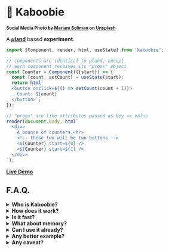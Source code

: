 # 🐪 Kaboobie

<sup>**Social Media Photo by [Mariam Soliman](https://unsplash.com/@mariamsoliman) on [Unsplash](https://unsplash.com/)**</sup>


A **[<em>µ</em>land](https://github.com/WebReflection/uland#readme)** based **experiment**.


```js
import {Component, render, html, useState} from 'kaboobie';

// components are identical to µland, except
// each component receives its "props" object
const Counter = Component(({start}) => {
  const [count, setCount] = useState(start);
  return html`
  <button onclick=${() => setCount(count + 1)}>
    Count: ${count}
  </button>`;
});

// "props" are like attributes passed as key => value
render(document.body, html`
  <div>
    A bounce of counters.<hr>
    <!-- these two will be two buttons -->
    <${Counter} start=${0} />
    <${Counter} start=${1} />
  </div>
`);
```

**[Live Demo](https://webreflection.github.io/kaboobie/test/)**

## F.A.Q.

<details>
  <summary><strong>Who is Kaboobie?</strong></summary>
  <div>

It's [Shazzan](https://en.wikipedia.org/wiki/Shazzan)'s flying camel, and *Shazzan* is a cartoon I've watched when I was a kid.

Magic, illusions, and a flying camel, summarize pretty well the idea behind this project:

  * the template literal you write is *not* the template literal *µland* parses
  * if *µland* is "*a unicorn*" in terms of easiness, features, and lightness, a flying camel is the closest unicorn's friend I could think about
  * finding an *npm* name that's not already taken is hard, but "*fortunately*" I'm old enough to know magic creatures younger developers might have never heard about

  </div>
</details>

<details>
  <summary><strong>How does it work?</strong></summary>
  <div>

The concept is a mix of re-mapped templates literals and related values through placeholder *DOM* elements handled by a *MutationObserver* that gets upgraded in a similar way *Custom Elements* do, each time one new component lands on the page, and without needing *Custom Elements* at all.

Basically, the following template literal tag:

```js
html`
  <${Component} test=${{data: 123}} value=${456}>
    <${A} any=${'thing'} />
    <${B}> Hello </>
  </>
`;
```

Would represent the following template literal and values as arguments:

```js
html(
  [
    "<", " test=", " value=", ">\n    <",
    " any=", " />\n    <",
    "> Hello </>\n  </>"
  ],
  Component,
  {data: 123},
  456,
  A,
  B
)
```

What *Kaboobie* does, is re-map once both template and values to become the following:

```js
html`
  <kaboobie style="display:none"
            .$=${Component} ._=${{test: {data: 123}, value: 456}}>
    <kaboobie style="display:none" .$=${A} ._=${{any: 'thing'}} />
    <kaboobie style="display:none" .$=${B} ._=${{}}> Hello </kaboobie>
  </kaboobie>
`;
```

Meaning, the tag will receive instead:

```js
html(
  [
    "<kaboobie style=\"display:none\" .$=", " ._=",
    ">\n    <kaboobie style=\"display:none\" .$=", " ._=",
    " />\n    <kaboobie style=\"display:none\" .$=", " ._=",
    "> Hello </kaboobie>\n  </kaboobie>"
  ],
  Component,
  {test: {data: 123}, value: 456},
  A,
  {any: 'thing'},
  B,
  {}
)
```

And render it accordingly with *uhtml* direct properties `.name=${value}` feature.

The *MutationObserver* at this point looks only for `<kaboobie>` nodes, and replaces these with a *µland* component through the `render(...)` utility.

```js
const fragment = document.createDocumentFragment();
render(fragment, kaboobie.$(kaboobie._));
```

Props are also defined as *setter*, so that whenever an outer component gets rendered again, setting `kaboobie._ = props` would re-trigger a render update, as the outer component would still believe it has *kaboobie* nodes within its content, making the concept an illusion for the underlying [µhtml](https://github.com/WebReflection/uhtml#readme) parser.

That's it: a template/values manipulation to trick *µhtml* parser while serving *µland* components, updated each time through hooks and `render(...)`.

  </div>
</details>

<details>
  <summary><strong>Is it fast?</strong></summary>
  <div>

*Kaboobie* can't be faster than *µland* due extra one-off template parsing, followed by *values* updates to recreate *props* each time, and it's surely not faster than *µhtml*.

However, since *µhtml* is probably [the fastest library of its kind](https://rawgit.com/krausest/js-framework-benchmark/master/webdriver-ts-results/table.html), *Kaboobie* should be fast enough for medium to complex hooks based applications.

That being said, for now I'm playing around to make it work so performance might be even better in the future, but so far I couldn't measure any relevant bottleneck.

  </div>
</details>

<details>
  <summary><strong>What about memory?</strong></summary>
  <div>

Magic has a cost, and in *Kaboobie* case, each component inevitably needs to retain its own placeholder and a unique document fragment reference to work as expected.

While the *fragment* could probably be avoided somehow, outer rendered components still need to update their `<kaboobie>` nodes to signal, and pass along, new possible `props` for each nested component.

In few words, components cost whatever *µland* costs, or any hook based library as there's a lot of *GC* going on there, plus a disconnected unknown *kaboobie* node and a fragment per each component.

Have these ever been a real issue? I don't think so, but if you consider that no Virtual DOM is used, I think memory consumption is at par, if not lower, than most competitors.

  </div>
</details>


<details>
  <summary><strong>Can I use it already?</strong></summary>
  <div>

Please do, but be aware this is currently an **experiment**, so while I don't think its most basic features will ever change, and so far these work more or less as expected, it's not been used in production like [my libraries alternatives](https://gist.github.com/WebReflection/761052d6dae7c8207d2fcba7cdede295) do.

  </div>
</details>

<details>
  <summary><strong>Any better example?</strong></summary>
  <div>

For other basic examples, check the [test folder](./test), which is also published live.

As I'll likely keep playing around with this idea, more examples will come, but if you have some cool demo around this library, please do let me know (file an issue, [contact me on twitter](https://twitter.com/WebReflection), any other mean) and I'll list it in this README, thank you ♥

  </div>
</details>

<details>
  <summary><strong>Any caveat?</strong></summary>
  <div>

Elements that cannot be represented standalone within an unknown element, such as `<tr>`, `<td>`, or an `<option>` can't be part of the static layout.

Example:

```js
const Table = Component(({children}) => {
  return html`
    <table>
      ${children}
    </table>
  `;
});
const Tr = Component(({children}) => {
  return html`
    <tr>
      ${children}
    </tr>
  `;
});
const Td = Component(({value}) => {
  return html`
    <td>
      ${value}
    </td>
  `;
});
render(document.body, html`
  <${Table}>
    <${Tr}>
      <${Td} value=${'This will be visible'} />
    </>
    <tr>
      <td>Parent TR will be swalloed</td>
    </tr>
  </>
`);
```

The reason is that there's no way to place some specific element outside their expected container, and a `<template>` tag within a `<template>` tag might produce undesired results.

That's it, remember that special elements are either fully static, statc withn their own definition, or simply use their components without mixing up components with native elements, and everything should be fine.

  </div>
</details>
